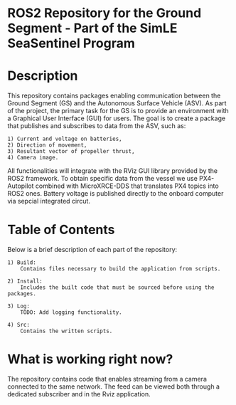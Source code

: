 # ROS2 Repository for the Ground Segment - Part of the SimLE SeaSentinel Program
# Description

This repository contains packages enabling communication between the Ground Segment (GS) and the Autonomous Surface Vehicle (ASV). As part of the project, the primary task for the GS is to provide an environment with a Graphical User Interface (GUI) for users. The goal is to create a package that publishes and subscribes to data from the ASV, such as:

    1) Current and voltage on batteries,
    2) Direction of movement,
    3) Resultant vector of propeller thrust,
    4) Camera image.

All functionalities will integrate with the RViz GUI library provided by the ROS2 framework. To obtain specific data from the vessel we use PX4-Autopilot combined with MicroXRCE-DDS that translates PX4 topics into ROS2 ones. Battery voltage is published directly to the onboard computer via sepcial integrated circut.

# Table of Contents

Below is a brief description of each part of the repository:

    1) Build:
        Contains files necessary to build the application from scripts.

    2) Install:
        Includes the built code that must be sourced before using the packages.

    3) Log:
        TODO: Add logging functionality.

    4) Src:
        Contains the written scripts.
# What is working right now?

The repository contains code that enables streaming from a camera connected to the same network. The feed can be viewed both through a dedicated subscriber and in the Rviz application.

# 
